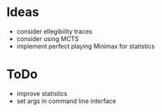 # Ideas

* consider ellegibility traces
* consider using MCTS
* implement perfect playing Minimax for statistics

# ToDo

* improve statistics
* set args in command line interface